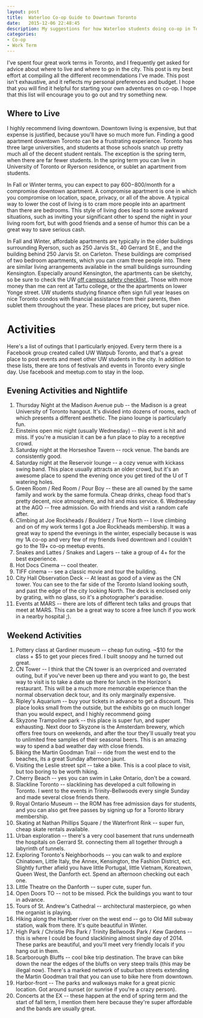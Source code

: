 ```yaml
---
layout: post
title:  Waterloo Co-op Guide to Downtown Toronto
date:   2015-12-06 22:48:45
description: My suggestions for how Waterloo students doing co-op in Toronto can best enjoy their limited time in the city.
categories:
- Co-op
- Work Term
---
```


I've spent four great work terms in Toronto, and I frequently get asked for advice about where to live and where to go in the city. This post is my best effort at compiling all the different recommendations I've made. This post isn't exhaustive, and it reflects my personal preferences and budget. I hope that you will find it helpful for starting your own adventures on co-op. I hope that this list will encourage you to go out and try something new.

## Where to Live

I highly recommend living downtown. Downtown living is expensive, but that expense is justified, because you'll have so much more fun. Finding a good apartment downtown Toronto can be a frustrating experience. Toronto has three large universities, and students at those schools snatch up pretty much all of the decent student rentals. The exception is the spring term, when there are far fewer students. In the spring term you can live in University of Toronto or Ryerson residence, or sublet an apartment from students.

In Fall or Winter terms, you can expect to pay $600-$800/month for a compromise downtown apartment. A compromise apartment is one in which you compromise on location, space, privacy, or all of the above. A typical way to lower the cost of living is to cram more people into an apartment than there are bedrooms. This style of living does lead to some awkward situations, such as inviting your significant other to spend the night in your living room fort, but with good friends and a sense of humor this can be a great way to save serious cash. 

In Fall and Winter, affordable apartments are typically in the older buildings surrounding Ryerson, such as 250 Jarvis St., 40 Gerrard St E., and the building behind 250 Jarvis St. on Carleton. These buildings are comprised of two bedroom apartments, which you can cram three people into. There are similar living arrangements available in the small buildings surrounding Kensington. Especially around Kensington, the apartments can be sketchy, so be sure to check the UW [off campus safety checklist.](https://uwaterloo.ca/off-campus-housing/sites/ca.off-campus-housing/files/uploads/files/OCH_Checklist.pdf). Those with more money than me can rent at Tartu college, or the the apartments on lower Yonge street. UW students studying finance often sign full year leases on nice Toronto condos with financial assistance from their parents, then sublet them throughout the year. These places are pricey, but super nice. 

# Activities

Here's a list of outings that I particularly enjoyed. Every term there is a Facebook group created called UW Watpub Toronto, and that's a great place to post events and meet other UW students in the city. In addition to these lists, there are tons of festivals and events in Toronto every single day. Use facebook and meetup.com to stay in the loop.

## Evening Activities and Nightlife

1. Thursday Night at the Madison Avenue pub -- the Madison is a great University of Toronto hangout. It's divided into dozens of rooms, each of which presents a different aesthetic. The piano lounge is particularly fun.
2. Einsteins open mic night (usually Wednesday) -- this event is hit and miss. If you're a musician it can be a fun place to play to a receptive crowd.
3. Saturday night at the Horseshoe Tavern -- rock venue. The bands are consistently good.
4. Saturday night at the Reservoir lounge -- a cozy venue with kickass swing band. This place usually attracts an older crowd, but it's an awesome place to spend the evening once you get tired of the U of T watering holes.
5. Green Room / Red Room / Pour Boy -- these are all owned by the same family and work by the same formula. Cheap drinks, cheap food that's pretty decent, nice atmosphere, and hit and miss service. 6. Wednesday at the AGO -- free admission. Go with friends and visit a random cafe after.
7. Climbing at Joe Rockheads / Boulderz / True North -- I love climbing and on of my work terms I got a Joe Rockheads membership. It was a great way to spend the evenings in the winter, especially because is was my 1A co-op and very few of my friends lived downtown and I couldn't go to the 19+ co-op meetup events.
8. Snakes and Lattes / Snakes and Lagers -- take a group of 4+ for the best experience.
9. Hot Docs Cinema -- cool theater.
10. TIFF cinema -- see a classic movie and tour the building.
11. City Hall Observation Deck -- At least as good of a view as the CN tower. You can see to the far side of the Toronto Island looking south, and past the edge of the city looking North. The deck is enclosed only by grating, with no glass, so it's a photographer's paradise.
12. Events at MARS -- there are lots of different tech talks and groups that meet at MARS. This can be a great way to score a free lunch if you work in a nearby hospital ;).

## Weekend Activities

1. Pottery class at Gardiner museum -- cheap fun outing. ~$10 for the class + $5 to get your pieces fired. I built snoopy and he turned out great.
2. CN Tower -- I think that the CN tower is an overpriced and overrated outing, but if you've never been up there and you want to go, the best way to visit is to take a date up there for lunch in the Horizon's restaurant. This will be a much more memorable experience than the normal observation deck tour, and its only marginally expensive. 
3. Ripley's Aquarium -- buy your tickets in advance to get a discount. This place looks small from the outside, but the exhibits go on much longer than you would expect, and I highly recommend going
4. Skyzone Trampoline park -- this place is super fun, and super exhausting. Next door to Skyzone is the Amsterdam brewery, which offers free tours on weekends, and after the tour they'll usually treat you to unlimited free samples of their seasonal beers. This is an amazing way to spend a bad weather day with close friends.
5. Biking the Martin Goodman Trail -- ride from the west end to the beaches, its a great Sunday afternoon jaunt.
6. Visiting the Leslie street spit -- take a bike. This is a cool place to visit, but too boring to be worth hiking.
7. Cherry Beach -- yes you can swim in Lake Ontario, don't be a coward.
8. Slackline Toronto -- slacklining has developed a cult following in Toronto. I went to the events in Trinity-Bellwoods every single Sunday and made several close friends there. 
9. Royal Ontario Museum -- the ROM has free admission days for students, and you can also get free passes by signing up for a Toronto library membership.
10. Skating at Nathan Phillips Square / the Waterfront Rink -- super fun, cheap skate rentals available.
11. Urban exploration -- there's a very cool basement that runs underneath the hospitals on Gerrard St. connecting them all together through a labyrinth of tunnels.
12. Exploring Toronto's Neighborhoods -- you can walk to and explore Chinatown, Little Italy, the Annex, Kensington, the Fashion District, ect. Slightly further afield you have little Portugal, little Vietnam, Koreatown, Queen West, the Danforth ect. Spend an afternoon checking out each one.
13. Little Theatre on the Danforth -- super cute, super fun.
14. Open Doors TO -- not to be missed. Pick the buildings you want to tour in advance.
15. Tours of St. Andrew's Cathedral -- architectural masterpiece, go when the organist is playing.
16. Hiking along the Humber river on the west end -- go to Old Mill subway station, walk from there. It's quite beautiful in Winter.
17. High Park / Christie Pits Park / Trinity Bellwoods Park / Kew Gardens -- this is where I could be found slacklining almost single day of 2014. These parks are beautiful, and you'll meet very friendly locals if you hang out in them.
18. Scarborough Bluffs -- cool bike trip destination. The brave can bike down the near the edges of the bluffs on very steep trails (this may be illegal now). There's a marked network of suburban streets extending the Martin Goodman trail that you can use to bike here from downtown.
19. Harbor-front -- The parks and walkways make for a great picnic location. Got around sunset (or sunrise if you're a crazy person).
20. Concerts at the EX -- these happen at the end of spring term and the start of fall term, I mention them here because they're super affordable and the bands are usually great.